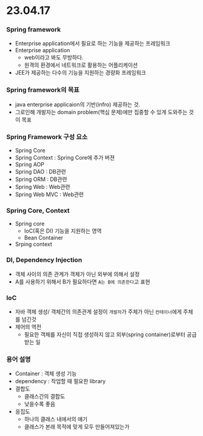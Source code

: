 # 23.04.17

### Spring framework
- Enterprise application에서 필요로 하는 기능을 제공하는 프레임워크
- Enterprise application
  - web이라고 봐도 무방하다.
  - 원격의 환경에서 네트워크로 활용하는 어플리케이션
- JEE가 제공하는 다수의 기능을 지원하는 경량화 프레임워크

### Spring framework의 목표
- java enterprise applicaion의 기반(infro) 제공하는 것.
- 그로인해 개발자는 domain problem(핵심 문제)에만 집중할 수 있게 도와주는 것이 목표

### Spring Framework 구성 요소
- Spring Core
- Spring Context : Spring Core에 추가 버젼
- Spring AOP
- Spring DAO : DB관련
- Spring ORM : DB관련
- Spring Web : Web관련
- Spring Web MVC : Web관련

### Spring Core, Context
- Spring core
  - IoC(혹은 DI) 기능을 지원하는 영역
  - Bean Container
- Srping context

### DI, Dependency Injection
- 객체 사이의 의존 관계가 객체가 아닌 외부에 의해서 설정
- A를 사용하기 위해서 B가 필요하다면 `A는 B에 의존한다`고 표현

### IoC
- 자바 객체 생성/ 객체간의 의존관계 설정이 `개발자`가 주체가 아닌 `컨테이너`에게 주체를 넘긴것
- 제어의 역전
  - 필요한 객체를 자신이 직접 생성하지 않고 외부(spring container)로부터 공급 받는 일

### 용어 설명
- Container : 객체 생성 기능
- dependency : 작업할 때 필요한 library
- 결합도
  - 클래스간의 결합도
  - 낮을수록 좋음
- 응집도
  - 하나의 클래스 내에서의 얘기
  - 클래스가 본래 목적에 맞게 모두 만들어져있는가